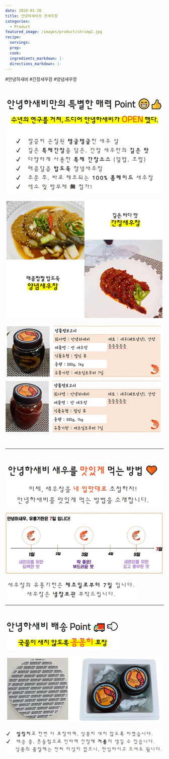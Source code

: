 ```yaml
---
date: 2020-01-20
title: 안녕하새비의 깐새우장
categories:
  - Product 
featured_image: /images/product/shrimp2.jpg
recipe:
  servings:
  prep:
  cook:
  ingredients_markdown: |-
  directions_markdown: |-
---
```


&#35;안녕하새비 &#35;간장새우장 &#35;양념새우장

<br>

<!--
<center>
<h1>안녕하새비만의 특별한 매력 Point &#x1F601;&#x1F44D;</h1>
<h2><span style= "background-color: yellow;"><b>수년의 연구를 거쳐, 드디어 안녕하새비가<span style= "color: #ff5722; font-size: 1.3em"><b> OPEN</b></span> 했다.</b></span></h2>
</center>
<br><span style="line-height: 1.7em; letter-spacing: 3px">
&#x2714; &nbsp; 깔끔히 손질된 <b>탱글탱글</b>한 새우 살<br>
&#x2714; &nbsp; 깊은 <b>특제간장</b>을 담은, 간장 새우만의 <b>깊은 맛</b><br>
&#x2714; &nbsp; 다양하게 사용한 <b>특제 간장소스</b> (덮밥, 초밥)<br>
&#x2714; &nbsp; 매콤달콤 <b>밥도둑</b> 양념새우장<br>
&#x2714; &nbsp; 주문 후, 바로 제조되는 <b>100% 홈메이드 </b>새우장<br>
&#x2714; &nbsp; 색소 및 방부제 <b>&#28961;</b> 첨가!<br></span>
-->


![POINT](/images/product/point2.JPG )


<!--
<h1>깊은 바다 맛 <span style= "background-color: yellow;"><b>간장새우장</b></span></h1>
<h1>매콤짭짤 밥도둑 <span style= "background-color: yellow;"><b>양념새우장</b></span></h1>
-->


![POINT](/images/product/product7.JPG "간장양념새우장")



![POINT](/images/product/product5.JPG "상품정보고시")
![POINT](/images/product/product6.JPG "상품정보고시")

<br>

---

<br>

<!--
<center>
<h1>안녕하새비 새우를 <span style= "color: #ff5722;"> 맛있게 </span>먹는 방법 &#x1F9E1;</h1>
<p style="line-height: 1.7em; letter-spacing: 1.5px; font-size: 1.2em;">이제, 새우장을 <span style= "color: #ff5722;"><b> 내 입맛대로 </b></span>조절하자!<br>
안녕하새비를 맛있게 먹는 방법을 소개합니다.<br></p>
</center>
-->


![POINT](/images/product/point1.JPG)


![POINT](/images/product/expiration_date.JPG "유통기한")

<!--
<center>
<br><span style="line-height: 1.7em; letter-spacing: 3px">
  새우장의 유통기한은 <b>제조일로부터 7일</b> 입니다.<br>
  새우장은 <b>냉장보관</b> 부탁드립니다.
</span>
<br>
</center>
-->


![POINT](/images/product/text5.JPG )
<br>

---

<br>

<!--
<center>
<h1>안녕하새비 배송 Point &#x1F69A;&#x1F4A8;</h1>
<h2><span style= "background-color: yellow;"><b>국물이 새지 않도록 <span style= "color: #ff5722; font-size: 1.3em"><b> 꼼꼼히</b></span> 포장</b></span></h2>
</center>
-->

![POINT](/images/product/point3.JPG )


![POINT](/images/product/shipping3.JPG "배송사진")


<!--
<span style="line-height: 1.7em; letter-spacing: 3px">
&#x2714; &nbsp; <b>씰링지</b>로 한번 더 포장하여, 상품이 새지 않도록 하였습니다.<br>
&#x2714; &nbsp; 배송 중, 흔들림으로 인하여 간장에 <b>거품</b>이 생길 수 있습니다.<br>
&nbsp;&nbsp;&nbsp;&nbsp; 상품의 품질에는 전혀 이상이 없으니, 안심하시고 드셔도 됩니다.<br>
-->

![POINT](/images/product/text4.JPG )


